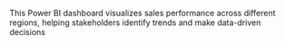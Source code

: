 This Power BI dashboard visualizes sales performance across different regions, helping stakeholders identify trends and make data-driven decisions
